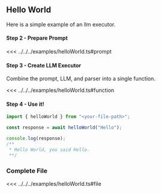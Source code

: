 ## Hello World

Here is a simple example of an llm executor.

#### Step 2 - Prepare Prompt

<<< ../../../examples/helloWorld.ts#prompt

#### Step 3 - Create LLM Executor

Combine the prompt, LLM, and parser into a single function.

<<< ../../../examples/helloWorld.ts#function

#### Step 4 - Use it!

```ts
import { helloWorld } from "<your-file-path>";

const response = await helloWorld("Hello");

console.log(response);
/**
 * Hello World, you said Hello.
 **/
```

### Complete File

<<< ../../../examples/helloWorld.ts#file
